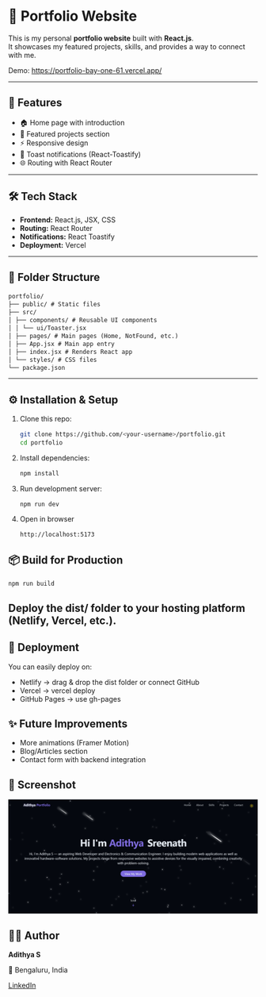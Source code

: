 # 🚀 Portfolio Website

This is my personal **portfolio website** built with **React.js**.  
It showcases my featured projects, skills, and provides a way to connect with me.

Demo: https://portfolio-bay-one-61.vercel.app/

---

## 📸 Features

- 🏠 Home page with introduction
- 💼 Featured projects section
- ⚡ Responsive design
- 🔔 Toast notifications (React-Toastify)
- 🌐 Routing with React Router

---

## 🛠️ Tech Stack

- **Frontend:** React.js, JSX, CSS
- **Routing:** React Router
- **Notifications:** React Toastify
- **Deployment:** Vercel

---

## 📂 Folder Structure
```
portfolio/
├── public/ # Static files
├── src/
│ ├── components/ # Reusable UI components
│ │ └── ui/Toaster.jsx
│ ├── pages/ # Main pages (Home, NotFound, etc.)
│ ├── App.jsx # Main app entry
│ ├── index.jsx # Renders React app
│ └── styles/ # CSS files
└── package.json
```
---

## ⚙️ Installation & Setup

1. Clone this repo:
   ```bash
   git clone https://github.com/<your-username>/portfolio.git
   cd portfolio
   ```
2. Install dependencies:
   ```bash
   npm install
   ```
3. Run development server:
   ```
   npm run dev
   ```
4. Open in browser
   ```bash
   http://localhost:5173
   ```

## 📦 Build for Production

```bash
npm run build
```

## Deploy the dist/ folder to your hosting platform (Netlify, Vercel, etc.).

## 🚀 Deployment

You can easily deploy on:

- Netlify → drag & drop the dist folder or connect GitHub
- Vercel → vercel deploy
- GitHub Pages → use gh-pages

## ✨ Future Improvements

- More animations (Framer Motion)
- Blog/Articles section
- Contact form with backend integration

## 📸 Screenshot

![Screenshot](./public/image.png)

## 👨‍💻 Author

**Adithya S**

📍 Bengaluru, India

[LinkedIn](https://www.linkedin.com/in/adithya-s-027342237/)
